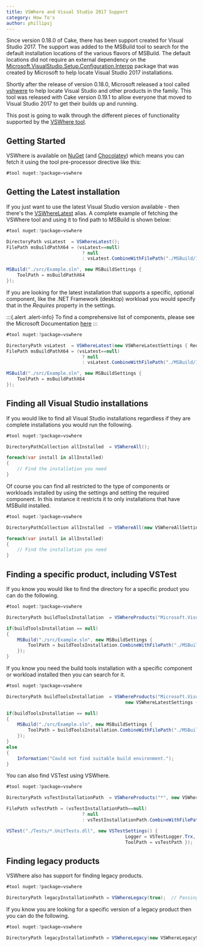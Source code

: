 ```yaml
---
title: VSWhere and Visual Studio 2017 Support
category: How To's
author: phillipsj
---
```


Since version 0.18.0 of Cake, there has been support created for Visual Studio 2017. The support was added to the MSBuild tool to search for the default installation locations of the various flavors of MSBuild. The default locations did not require an external dependency on the [Microsoft.VisualStudio.Setup.Configuration.Interop](https://www.nuget.org/packages/Microsoft.VisualStudio.Setup.Configuration.Interop/) package that was created by Microsoft to help locate Visual Studio 2017 installations.

Shortly after the release of version 0.18.0, Microsoft released a tool called [vshwere](https://github.com/Microsoft/vswhere) to help locate Visual Studio and other products in the family. This tool was released with Cake version 0.19.1 to allow everyone that moved to Visual Studio 2017 to get their builds up and running.

This post is going to walk through the different pieces of functionality supported by the [VSWhere tool](http://cakebuild.net/dsl/vswhere/).

## Getting Started

VSWhere is available on [NuGet](https://www.nuget.org/packages/vswhere/) (and [Chocolatey](https://chocolatey.org/packages/vswhere)) which means you can fetch it using the tool pre-processor directive like this:

```csharp
#tool nuget:?package=vswhere
```



## Getting the **Latest** installation

If you just want to use the latest Visual Studio version available - then there's the [VSWhereLatest](http://cakebuild.net/api/Cake.Common.Tools.VSWhere/VSWhereAliases/59EB3043) alias. A complete example of fetching the VSWhere tool and using it to find path to MSBuild is shown below:

```csharp
#tool nuget:?package=vswhere

DirectoryPath vsLatest  = VSWhereLatest();
FilePath msBuildPathX64 = (vsLatest==null)
                            ? null
                            : vsLatest.CombineWithFilePath("./MSBuild/15.0/Bin/amd64/MSBuild.exe");

MSBuild("./src/Example.sln", new MSBuildSettings {
    ToolPath = msBuildPathX64
});

```

If you are looking for the latest installation that supports a specific, optional component, like the .NET Framework (desktop) workload you would specify that in the *Requires* property in the settings.

:::{.alert .alert-info} To find a comprehensive list of components, please see the Microsoft Documentation [here](https://docs.microsoft.com/en-us/visualstudio/install/workload-and-component-ids) :::

```csharp
#tool nuget:?package=vswhere

DirectoryPath vsLatest  = VSWhereLatest(new VSWhereLatestSettings { Requires = "Microsoft.VisualStudio.Workload.ManagedDesktop"});
FilePath msBuildPathX64 = (vsLatest==null)
                            ? null
                            : vsLatest.CombineWithFilePath("./MSBuild/15.0/Bin/amd64/MSBuild.exe");

MSBuild("./src/Example.sln", new MSBuildSettings {
    ToolPath = msBuildPathX64
});

```

## Finding all Visual Studio installations

If you would like to find all Visual Studio installations regardless if they are complete installations you would run the following.

```csharp
#tool nuget:?package=vswhere

DirectoryPathCollection allInstalled  = VSWhereAll();

foreach(var install in allInstalled)
{
    // Find the installation you need
}
```

Of course you can find all restricted to the type of components or workloads installed by using the settings and setting the required component. In this instance it restricts it to only installations that have MSBuild installed.

```csharp
#tool nuget:?package=vswhere

DirectoryPathCollection allInstalled  = VSWhereAll(new VSWhereAllSettings { Requires = "Microsoft.Component.MSBuild" });

foreach(var install in allInstalled)
{
    // Find the installation you need
}
```

## Finding a specific product, including VSTest

If you know you would like to find the directory for a specific product you can do the following.

```csharp
#tool nuget:?package=vswhere

DirectoryPath buildToolsInstallation  = VSWhereProducts("Microsoft.VisualStudio.Product.BuildTools").FirstOrDefault();

if(buildToolsInstallation == null)
{
    MSBuild("./src/Example.sln", new MSBuildSettings {
        ToolPath = buildToolsInstallation.CombineWithFilePath("./MSBuild/15.0/Bin/amd64/MSBuild.exe")
    });
}

```

If you know you need the build tools installation with a specific component or workload installed then you can search for it.

```csharp
#tool nuget:?package=vswhere

DirectoryPath buildToolsInstallation  = VSWhereProducts("Microsoft.VisualStudio.Product.BuildTools",
                                            new VSWhereLatestSettings { Requires = "Microsoft.VisualStudio.Workload.ManagedDesktop"}).FirstOrDefault();

if(buildToolsInstallation == null)
{
    MSBuild("./src/Example.sln", new MSBuildSettings {
        ToolPath = buildToolsInstallation.CombineWithFilePath("./MSBuild/15.0/Bin/amd64/MSBuild.exe")
    });
}
else
{
    Information("Could not find suitable build environment.");
}

```

You can also find VSTest using VSWhere.

```csharp
#tool nuget:?package=vswhere

DirectoryPath vsTestInstallationPath  = VSWhereProducts("*", new VSWhereLatestSettings { Requires = "Microsoft.VisualStudio.PackageGroup.TestTools.Core"}).FirstOrDefault();

FilePath vsTestPath = (vsTestInstallationPath==null)
                            ? null
                            : vsTestInstallationPath.CombineWithFilePath("./Common7/IDE/CommonExtensions/Microsoft/TestWindow/vstest.console.exe");

VSTest("./Tests/*.UnitTests.dll", new VSTestSettings() {
                                            Logger = VSTestLogger.Trx,
                                            ToolPath = vsTestPath });
```

## Finding legacy products

VSWhere also has support for finding legacy products.

```csharp
#tool nuget:?package=vswhere

DirectoryPath legacyInstallationPath = VSWhereLegacy(true);  // Passing true gets the latest version.

```

If you know you are looking for a specific version of a legacy product then you can do the following.

```csharp
#tool nuget:?package=vswhere

DirectoryPath legacyInstallationPath = VSWhereLegacy(new VSWhereLegacySettings { Version = "10.0"}).FirstOrDefault();

```

